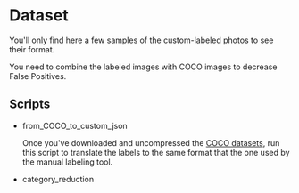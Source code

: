 # Dataset

You'll only find here a few samples of the custom-labeled photos to see their format.

You need to combine the labeled images with COCO images to decrease False Positives.

## Scripts

+ from_COCO_to_custom_json

    Once you've downloaded and uncompressed the [COCO datasets](http://cocodataset.org/#download), run this script to translate the labels to the same format that the one used by the manual labeling tool.
+ category_reduction

    
